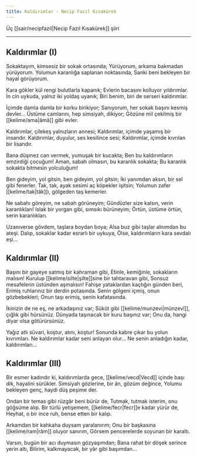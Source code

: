 ```yaml
---
title: Kaldırımlar - Necip Fazıl Kısakürek
---
```


Üç [[sair/necipfazil|Necip Fazıl Kısakürek]] şiiri

---

## Kaldırımlar (I)
Sokaktayım, kimsesiz bir sokak ortasında;
Yürüyorum, arkama bakmadan yürüyorum.
Yolumun karanlığa saplanan noktasında,
Sanki beni bekleyen bir hayal görüyorum.

Kara gökler kül rengi bulutlarla kapanık;
Evlerin bacasını kolluyor yıldırımlar.
İn cin uykuda, yalnız iki yoldaş uyanık;
Biri benim, biri de serseri kaldırımlar.

İçimde damla damla bir korku birikiyor;
Sanıyorum, her sokak başını kesmiş devler...
Üstüme camlarını, hep simsiyah, dikiyor;
Gözüne mil çekilmiş bir [[kelime/ama|âmâ]] gibi evler.

Kaldırımlar, çilekeş yalnızların annesi;
Kaldırımlar, içimde yaşamış bir insandır.
Kaldırımlar, duyulur, ses kesilince sesi;
Kaldırımlar, içimde kıvrılan bir lisandır.

Bana düşmez can vermek, yumuşak bir kucakta;
Ben bu kaldırımların emzirdiği çocuğum!
Aman, sabah olmasın, bu karanlık sokakta;
Bu karanlık sokakta bitmesin yolculuğum!

Ben gideyim, yol gitsin, ben gideyim, yol gitsin;
İki yanımdan aksın, bir sel gibi fenerler.
Tak, tak, ayak sesimi aç köpekler işitsin;
Yolumun zafer [[kelime/tak|tâk]]ı, gölgeden taş kemerler.

Ne sabahı göreyim, ne sabah görüneyim; 
Gündüzler size kalsın, verin karanlıkları!
Islak bir yorgan gibi, sımsıkı bürüneyim;
Örtün, üstüme örtün, serin karanlıkları.

Uzanıverse gövdem, taşlara boydan boya;
Alsa buz gibi taşlar alnımdan bu ateşi.
Dalıp, sokaklar kadar esrarlı bir uykuya,
Ölse, kaldırımların kara sevdalı eşi...

## Kaldırımlar (II)

Başını bir gayeye satmış bir kahraman gibi,
Etinle, kemiğinle, sokakların malısın!
Kurulup [[kelime/silte|şilte]]sine bir tahtaravan gibi,
Sonsuz mesafelerin üstünden aşmalısın!
Fahişe yataklardan kaçtığın günden beri,
Erimiş ruhlarınız bir derdin potasında.
Senin gölgeni içmiş, onun gözbebekleri;
Onun taşı erimiş, senin kafatasında.

İkinizin de ne eş, ne arkadaşınız var;
Sükût gibi [[kelime/munzevi|münzevî]], çığlık gibi hürsünüz.
Dünyada taşınacak bir kuru başınız var;
Onu da, hangi diyar olsa götürürsünüz.

Yağız atlı süvari, koştur, atını, koştur!
Sonunda kabre çıkar bu yolun kıvrımları.
Ne kaldırımlar kadar seni anlayan olur...
Ne senin anladığın kadar, kaldırımları...

## Kaldırımlar (III)

Bir esmer kadındır ki, kaldırımlarda gece,
[[kelime/vecd|Vecd]] içinde başı dik, hayalini sürükler.
Simsiyah gözlerine, bir ân, gözüm değince,
Yolumu bekleyen genç, haydi düş peşime der.

Ondan bir temas gibi rüzgâr beni bürür de,
Tutmak, tutmak isterim, onu göğsüme alıp.
Bir türlü yetişemem, [[kelime/fecr|fecr]]e kadar yürür de,
Heyhat, o bir ince ruh, bense etten bir kalıp.

Arkamdan bir kahkaha duysam yaralanırım;
Onu bir başkasına [[kelime/ram|râm]] oluyor sanırım,
Görsem pencerelerde soyunan bir karaltı.

Varsın, bugün bir acı duymasın gözyaşımdan;
Bana rahat bir döşek serince yerin altı,
Bilirim, kalkmayacak, bir yâr gibi başımdan...